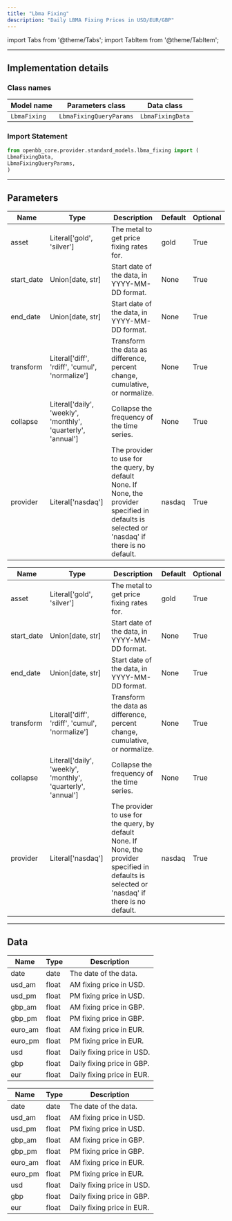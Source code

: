 ```yaml
---
title: "Lbma Fixing"
description: "Daily LBMA Fixing Prices in USD/EUR/GBP"
---
```


<!-- markdownlint-disable MD012 MD031 MD033 -->

import Tabs from '@theme/Tabs';
import TabItem from '@theme/TabItem';

---

## Implementation details

### Class names

| Model name | Parameters class | Data class |
| ---------- | ---------------- | ---------- |
| `LbmaFixing` | `LbmaFixingQueryParams` | `LbmaFixingData` |

### Import Statement

```python
from openbb_core.provider.standard_models.lbma_fixing import (
LbmaFixingData,
LbmaFixingQueryParams,
)
```

---

## Parameters

<Tabs>

<TabItem value='standard' label='standard'>

| Name | Type | Description | Default | Optional |
| ---- | ---- | ----------- | ------- | -------- |
| asset | Literal['gold', 'silver'] | The metal to get price fixing rates for. | gold | True |
| start_date | Union[date, str] | Start date of the data, in YYYY-MM-DD format. | None | True |
| end_date | Union[date, str] | Start date of the data, in YYYY-MM-DD format. | None | True |
| transform | Literal['diff', 'rdiff', 'cumul', 'normalize'] | Transform the data as difference, percent change, cumulative, or normalize. | None | True |
| collapse | Literal['daily', 'weekly', 'monthly', 'quarterly', 'annual'] | Collapse the frequency of the time series. | None | True |
| provider | Literal['nasdaq'] | The provider to use for the query, by default None. If None, the provider specified in defaults is selected or 'nasdaq' if there is no default. | nasdaq | True |
</TabItem>

<TabItem value='nasdaq' label='nasdaq'>

| Name | Type | Description | Default | Optional |
| ---- | ---- | ----------- | ------- | -------- |
| asset | Literal['gold', 'silver'] | The metal to get price fixing rates for. | gold | True |
| start_date | Union[date, str] | Start date of the data, in YYYY-MM-DD format. | None | True |
| end_date | Union[date, str] | Start date of the data, in YYYY-MM-DD format. | None | True |
| transform | Literal['diff', 'rdiff', 'cumul', 'normalize'] | Transform the data as difference, percent change, cumulative, or normalize. | None | True |
| collapse | Literal['daily', 'weekly', 'monthly', 'quarterly', 'annual'] | Collapse the frequency of the time series. | None | True |
| provider | Literal['nasdaq'] | The provider to use for the query, by default None. If None, the provider specified in defaults is selected or 'nasdaq' if there is no default. | nasdaq | True |
</TabItem>

</Tabs>

---

## Data

<Tabs>

<TabItem value='standard' label='standard'>

| Name | Type | Description |
| ---- | ---- | ----------- |
| date | date | The date of the data. |
| usd_am | float | AM fixing price in USD. |
| usd_pm | float | PM fixing price in USD. |
| gbp_am | float | AM fixing price in GBP. |
| gbp_pm | float | PM fixing price in GBP. |
| euro_am | float | AM fixing price in EUR. |
| euro_pm | float | PM fixing price in EUR. |
| usd | float | Daily fixing price in USD. |
| gbp | float | Daily fixing price in GBP. |
| eur | float | Daily fixing price in EUR. |
</TabItem>

<TabItem value='nasdaq' label='nasdaq'>

| Name | Type | Description |
| ---- | ---- | ----------- |
| date | date | The date of the data. |
| usd_am | float | AM fixing price in USD. |
| usd_pm | float | PM fixing price in USD. |
| gbp_am | float | AM fixing price in GBP. |
| gbp_pm | float | PM fixing price in GBP. |
| euro_am | float | AM fixing price in EUR. |
| euro_pm | float | PM fixing price in EUR. |
| usd | float | Daily fixing price in USD. |
| gbp | float | Daily fixing price in GBP. |
| eur | float | Daily fixing price in EUR. |
</TabItem>

</Tabs>

